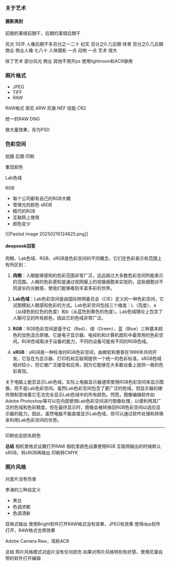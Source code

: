 ### 关于艺术


#### 摄影类别

前期的事情前期干，后期的事情后期干

风光 55开
人像后期不多百分之一二十
纪实 百分之0.几后期
体育 百分之0.几后期
商业 商业人像  七八十
人体摄影 一点
动物 一点
艺术 很大

除了艺术 部分风光 商业 其他不用开ps 使用lightroom和ACR够用

### 照片格式

- JPEG
- TIFF
- RAW

RAW格式
索尼.ARW
尼康.NEF
佳能.CR2

统一的RAW DNG

做大量效果，存为PSD

### 色彩空间
拍摄
后期
印刷

重现颜色 


Lab色域

RGB
- 每个公司都有自己的RGB大概
-  管理光的颜色
sRGB
- 精巧的RGB
- 互联网上使用
- 颜色变少

![[Pasted image 20250216124825.png]]

#### deepseek回答
肉眼、Lab色域、RGB、sRGB是色彩空间的不同概念，它们在色彩表示和范围上有所区别：

1. **肉眼**：人眼能够感知的色彩范围非常广泛，远远超过大多数色彩空间所能表示的范围。人眼的色彩感知是通过视网膜上的视锥细胞来实现的，这些细胞对不同波长的光敏感，使我们能够看到丰富多彩的世界。
    
2. **Lab色域**：Lab色彩空间是由国际照明委员会（CIE）定义的一种色彩空间，它试图模拟人眼感知色彩的方式。Lab色彩空间包括三个维度：L（亮度）、a（从绿色到红色的色度）和b（从蓝色到黄色的色度）。Lab色域理论上包含了人眼可见的所有颜色，因此它的色域非常广泛。
    
3. **RGB**：RGB色彩空间是基于红（Red）、绿（Green）、蓝（Blue）三种基本颜色的加色混合原理。它是电子显示器、电视机和计算机图形中最常用的色彩空间。RGB色域取决于设备的能力，不同的设备可能有不同的RGB色域。
    
4. **sRGB**：sRGB是一种标准的RGB色彩空间，由微软和惠普在1996年共同开发。它旨在为显示器、打印机和互联网提供一个统一的色彩标准。sRGB色域相对较小，但它被广泛接受和应用，因为它能够在大多数设备上提供一致的色彩表现。
    

关于电脑上能否显示Lab色域，实际上电脑显示器通常使用RGB色彩空间来显示图像，而不是Lab色彩空间。虽然Lab色彩空间包含了更广泛的色域，但显示器的硬件限制意味着它无法完全显示Lab色域中的所有颜色。然而，图像编辑软件如Adobe Photoshop等可以在内部使用Lab色彩空间进行图像处理，以便利用其广泛的色域和色彩精度，但在最终显示时，图像会被转换回RGB色彩空间以适应显示器的能力。因此，虽然电脑不能直接显示Lab色域，但可以通过软件处理和转换来利用Lab色彩空间的优势。


---

印刷也会损失颜色



**总结**
相机里格式设置打开RAW
相机里颜色设置使用RGB
互联网输出的时候默认sRGB，转sRGB再输出
印刷转CMYK
### 照片风格

对底片没有伤害

李涛的三种自定义

- 黑白
- 色调浓郁
- 色调清新

双格式输出
使用Bright软件打开RAW格式没有效果，JPEG有效果
使用dpp软件打开，RAW格式也带效果

Adobe Camera Raw，简称ACR

总结
照片风格模式对底片没有任何损伤
如果对照片风格特别有好感，使用尼康自带的软件打开编辑